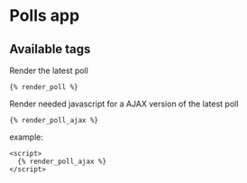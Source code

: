 Polls app
=======

Available tags
--------------
Render the latest poll
    
    {% render_poll %}
    
Render needed javascript for a AJAX version of the latest poll

    {% render_poll_ajax %}

example:

    <script>
      {% render_poll_ajax %}
    </script>